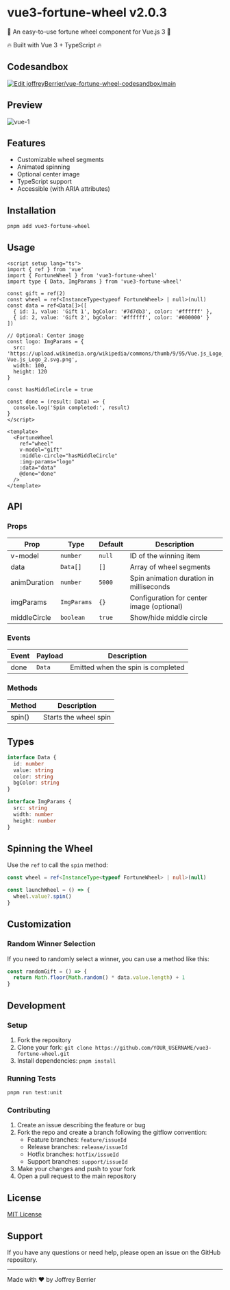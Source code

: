 # vue3-fortune-wheel v2.0.3

👊 An easy-to-use fortune wheel component for Vue.js 3 👊

🔥 Built with Vue 3 + TypeScript 🔥

## Codesandbox

[![Edit joffreyBerrier/vue-fortune-wheel-codesandbox/main](https://codesandbox.io/static/img/play-codesandbox.svg)](https://codesandbox.io/p/github/joffreyBerrier/vue-fortune-wheel-codesandbox/main?embed=1)

## Preview

![vue-1](https://github.com/user-attachments/assets/568eb01f-dc68-46ff-90a6-b1901317f851)

## Features

- Customizable wheel segments
- Animated spinning
- Optional center image
- TypeScript support
- Accessible (with ARIA attributes)

## Installation

```bash
pnpm add vue3-fortune-wheel
```

## Usage

```vue
<script setup lang="ts">
import { ref } from 'vue'
import { FortuneWheel } from 'vue3-fortune-wheel'
import type { Data, ImgParams } from 'vue3-fortune-wheel'

const gift = ref(2)
const wheel = ref<InstanceType<typeof FortuneWheel> | null>(null)
const data = ref<Data[]>([
  { id: 1, value: 'Gift 1', bgColor: '#7d7db3', color: '#ffffff' },
  { id: 2, value: 'Gift 2', bgColor: '#ffffff', color: '#000000' }
])

// Optional: Center image
const logo: ImgParams = {
  src: 'https://upload.wikimedia.org/wikipedia/commons/thumb/9/95/Vue.js_Logo_2.svg/2367px-Vue.js_Logo_2.svg.png',
  width: 100,
  height: 120
}

const hasMiddleCircle = true

const done = (result: Data) => {
  console.log('Spin completed:', result)
}
</script>

<template>
  <FortuneWheel
    ref="wheel"
    v-model="gift"
    :middle-circle="hasMiddleCircle"
    :img-params="logo"
    :data="data"
    @done="done"
  />
</template>
```

## API

### Props

| Prop         | Type        | Default | Description                               |
| ------------ | ----------- | ------- | ----------------------------------------- |
| v-model      | `number`    | `null`  | ID of the winning item                    |
| data         | `Data[]`    | `[]`    | Array of wheel segments                   |
| animDuration | `number`    | `5000`  | Spin animation duration in milliseconds   |
| imgParams    | `ImgParams` | `{}`    | Configuration for center image (optional) |
| middleCircle | `boolean`   | `true`  | Show/hide middle circle                   |

### Events

| Event | Payload | Description                        |
| ----- | ------- | ---------------------------------- |
| done  | `Data`  | Emitted when the spin is completed |

### Methods

| Method | Description           |
| ------ | --------------------- |
| spin() | Starts the wheel spin |

## Types

```typescript
interface Data {
  id: number
  value: string
  color: string
  bgColor: string
}

interface ImgParams {
  src: string
  width: number
  height: number
}
```

## Spinning the Wheel

Use the `ref` to call the `spin` method:

```typescript
const wheel = ref<InstanceType<typeof FortuneWheel> | null>(null)

const launchWheel = () => {
  wheel.value?.spin()
}
```

## Customization

### Random Winner Selection

If you need to randomly select a winner, you can use a method like this:

```typescript
const randomGift = () => {
  return Math.floor(Math.random() * data.value.length) + 1
}
```

## Development

### Setup

1. Fork the repository
2. Clone your fork: `git clone https://github.com/YOUR_USERNAME/vue3-fortune-wheel.git`
3. Install dependencies: `pnpm install`

### Running Tests

```bash
pnpm run test:unit
```

### Contributing

1. Create an issue describing the feature or bug
2. Fork the repo and create a branch following the gitflow convention:
   - Feature branches: `feature/issueId`
   - Release branches: `release/issueId`
   - Hotfix branches: `hotfix/issueId`
   - Support branches: `support/issueId`
3. Make your changes and push to your fork
4. Open a pull request to the main repository

## License

[MIT License](LICENSE)

## Support

If you have any questions or need help, please open an issue on the GitHub repository.

---

Made with ❤️ by Joffrey Berrier

